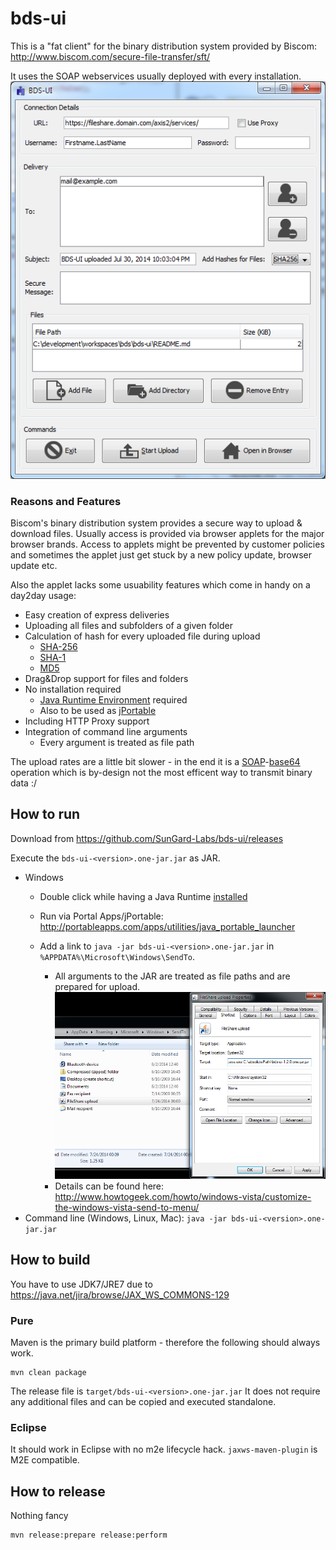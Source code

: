 bds-ui
======
This is a "fat client" for the binary distribution system provided by Biscom: http://www.biscom.com/secure-file-transfer/sft/

It uses the SOAP webservices usually deployed with every installation.
![Screenshot](https://raw.githubusercontent.com/SunGard-Labs/bds-ui/master/doc/screenshot.png)

### Reasons and Features
Biscom's binary distribution system provides a secure way to upload & download files. Usually access is provided via browser applets for the major browser brands.
Access to applets might be prevented by customer policies and sometimes the applet just get stuck by a new policy update, browser update etc.

Also the applet lacks some usuability features which come in handy on a day2day usage:

* Easy creation of express deliveries
* Uploading all files and subfolders of a given folder 
* Calculation of hash for every uploaded file during upload
	* [SHA-256](http://en.wikipedia.org/wiki/Sha-256)
	* [SHA-1](http://en.wikipedia.org/wiki/Sha-1)
	* [MD5](http://en.wikipedia.org/wiki/MD5)
* Drag&Drop support for files and folders
* No installation required
	* [Java Runtime Environment](http://java.com/) required
	* Also to be used as [jPortable](http://portableapps.com/apps/utilities/java_portable_launcher)
* Including HTTP Proxy support
* Integration of command line arguments
	* Every argument is treated as file path

The upload rates are a little bit slower - in the end it is a [SOAP](http://en.wikipedia.org/wiki/SOAP)-[base64](http://en.wikipedia.org/wiki/Base64) operation which is by-design not the most efficent way to transmit binary data :/

## How to run
Download from https://github.com/SunGard-Labs/bds-ui/releases 

Execute the `bds-ui-<version>.one-jar.jar` as JAR.

* Windows
	* Double click while having a Java Runtime [installed](http://www.java.com/en/download/help/index_installing.xml)

	* Run via Portal Apps/jPortable: http://portableapps.com/apps/utilities/java_portable_launcher

	* Add a link to `java -jar bds-ui-<version>.one-jar.jar` in `%APPDATA%\Microsoft\Windows\SendTo`. 
		* All arguments to the JAR are treated as file paths and are prepared for upload.
		![](https://raw.githubusercontent.com/SunGard-Labs/bds-ui/master/doc/sendToScreenshot.png)
		* Details can be found here: http://www.howtogeek.com/howto/windows-vista/customize-the-windows-vista-send-to-menu/
* Command line (Windows, Linux, Mac): `java -jar bds-ui-<version>.one-jar.jar`

## How to build

You have to use JDK7/JRE7 due to https://java.net/jira/browse/JAX_WS_COMMONS-129

### Pure
Maven is the primary build platform - therefore the following should always work.
```
mvn clean package
```
The release file is `target/bds-ui-<version>.one-jar.jar`
It does not require any additional files and can be copied and executed standalone.
### Eclipse
It should work in Eclipse with no m2e lifecycle hack. `jaxws-maven-plugin` is M2E compatible. 

## How to release
Nothing fancy
```
mvn release:prepare release:perform
```
